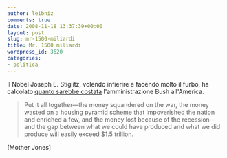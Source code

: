 ```yaml
---
author: leibniz
comments: true
date: 2008-11-18 13:37:39+00:00
layout: post
slug: mr-1500-miliardi
title: Mr. 1500 miliardi
wordpress_id: 3620
categories:
- politica
---
```


Il Nobel Joseph E. Stiglitz, volendo infierire e facendo molto il furbo, ha calcolato [quanto sarebbe costata](http://www.motherjones.com/news/feature/2008/11/the-seven-deadly-deficits.html) l'amministrazione Bush all'America.


> Put it all together—the money squandered on the war, the money wasted on a housing pyramid scheme that impoverished the nation and enriched a few, and the money lost because of the recession—and the gap between what we could have produced and what we did produce will easily exceed $1.5 trillion.


[Mother Jones]
